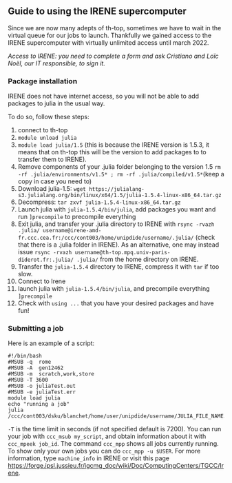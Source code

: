 ## Guide to using the IRENE supercomputer

Since we are now many adepts of th-top, sometimes we have to wait in the virtual queue for our jobs to launch. Thankfully we gained access to the IRENE supercomputer with virtually unlimited access until march 2022.

*Access to IRENE: you need to complete a form and ask Cristiano and Loïc Noël, our IT responsible, to sign it.*

### Package installation

IRENE does not have internet access, so you will not be able to add packages to julia in the usual way. 

To do so, follow these steps:

1) connect to th-top
2) `module unload julia`
3) `module load julia/1.5` (this is because the IRENE version is 1.5.3, it means that on th-top this will be the version to add packages to to transfer them to IRENE).
4) Remove components of your .julia folder belonging to the version 1.5 `rm -rf .julia/environments/v1.5* ; rm -rf .julia/compiled/v1.5*`(keep a copy in case you need to)
5) Download julia-1.5: `wget https://julialang-s3.julialang.org/bin/linux/x64/1.5/julia-1.5.4-linux-x86_64.tar.gz`
6) Decompress: `tar zxvf julia-1.5.4-linux-x86_64.tar.gz`
7) Launch julia with `julia-1.5.4/bin/julia`, add packages you want and run `]precompile` to precompile everything
8) Exit julia, and transfer your .julia directory to IRENE with `rsync -rvazh .julia/ username@irene-amd-fr.ccc.cea.fr:/ccc/cont003/home/unipdide/username/.julia/` (check that there is a .julia folder in IRENE). As an alternative, one may instead issue `rsync -rvazh username@th-top.mpq.univ-paris-diderot.fr:.julia/ .julia/` from the home directory on IRENE.
9) Transfer the `julia-1.5.4` directory to IRENE, compress it with `tar` if too slow.
10) Connect to Irene
11) launch julia with `julia-1.5.4/bin/julia`, and precompile everything `]precompile`
14) Check with `using ...` that you have your desired packages and have fun!

### Submitting a job

Here is an example of a script:
```
#!/bin/bash
#MSUB -q  rome 
#MSUB -A  gen12462
#MSUB -m  scratch,work,store 
#MSUB -T 3600 
#MSUB -o juliaTest.out
#MSUB -e juliaTest.err 
module load julia
echo "running a job" 
julia /ccc/cont003/dsku/blanchet/home/user/unipdide/username/JULIA_FILE_NAME.jl
```

`-T` is the time limit in seconds (if not specified default is 7200). You can run your job with `ccc_msub my_script`, and obtain information about it with `ccc_mpeek job_id`. The command `ccc_mpp` shows all jobs currently running. To show only your own jobs you can do `ccc_mpp -u $USER`.
For more information, type `machine_info` in IRENE or visit this page https://forge.ipsl.jussieu.fr/igcmg_doc/wiki/Doc/ComputingCenters/TGCC/Irene.
